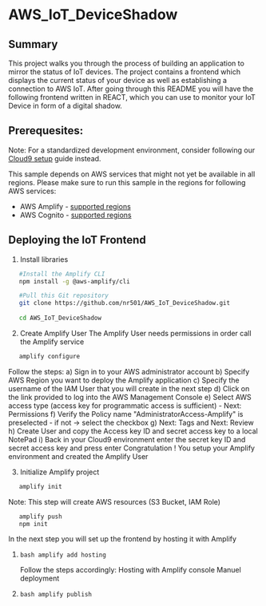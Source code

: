 # AWS_IoT_DeviceShadow

## Summary

This project walks you through the process of building an application to mirror the status of IoT devices. The project contains a frontend which displays the current status of your device as well as establishing a connection to AWS IoT. After going through this README you will have the following frontend written in REACT, which you can use to monitor your IoT Device in form of a digital shadow.


## Prerequesites:

Note: For a standardized development environment, consider following our [Cloud9 setup](https://docs.aws.amazon.com/cloud9/latest/user-guide/setting-up.html) guide instead.


This sample depends on AWS services that might not yet be available in all regions. Please make sure to run this sample in the regions for following AWS services:
  - AWS Amplify - [supported regions](https://docs.aws.amazon.com/general/latest/gr/amplify.html)
  - AWS Cognito - [supported regions](https://docs.aws.amazon.com/general/latest/gr/amplify.html)

## Deploying the IoT Frontend 

1. Install libraries
  
  ```bash
     #Install the Amplify CLI 
     npm install -g @aws-amplify/cli
  ```

  ```bash
     #Pull this Git repository
     git clone https://github.com/nr501/AWS_IoT_DeviceShadow.git
     
     cd AWS_IoT_DeviceShadow
  ```

2. Create Amplify User
  The Amplify User needs permissions in order call the Amplify service
  ```bash
     amplify configure
  ```
  Follow the steps:
  a) Sign in to your AWS administrator account
  b) Specify AWS Region you want to deploy the Amplify application
  c) Specify the username of the IAM User that you will create in the next step 
  d) Click on the link provided to log into the AWS Management Console
  e) Select AWS access type (access key for programmatic access is sufficient) - Next: Permissions
  f) Verify the Policy name "AdministratorAccess-Amplify" is preselected - if not -> select the checkbox 
  g) Next: Tags and Next: Review
  h) Create User and copy the Access key ID and secret access key to a local NotePad
  i) Back in your Cloud9 environment enter the secret key ID and secret access key and press enter 
  Congratulation ! You setup your Amplify environment and created the Amplify User 
   
3. Initialize Amplify project 

  
  ```bash
     amplify init
  ```
  Note: This step will create AWS resources (S3 Bucket, IAM Role) 
  

  ```bash
     amplify push
     npm init
  ```
  
  In the next step you will set up the frontend by hosting it with Amplify 
  
  1. ```bash amplify add hosting``` 

     Follow the steps accordingly: 
     Hosting with Amplify console 
     Manuel deployment
     
     
  2. ```bash amplify publish```



  
